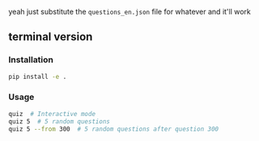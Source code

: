 yeah just substitute the `questions_en.json` file for whatever and it'll work

## terminal version

### Installation

```bash
pip install -e .
```

### Usage

```bash
quiz  # Interactive mode
quiz 5  # 5 random questions
quiz 5 --from 300  # 5 random questions after question 300
```
